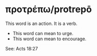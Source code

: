 # προτρέπω/protrepō
This word is an action. It is a verb.

* This word can mean to urge.
* This word can mean to encourage.

See: Acts 18:27
